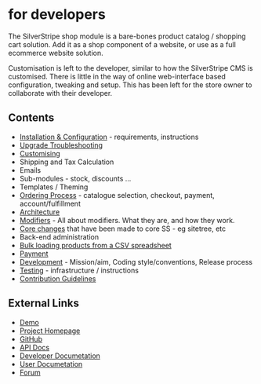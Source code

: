 # for developers

The SilverStripe shop module is a bare-bones product catalog / shopping cart solution.
Add it as a shop component of a website, or use as a full ecommerce website solution.

Customisation is left to the developer, similar to how the SilverStripe CMS is customised.
There is little in the way of online web-interface based configuration, tweaking and setup.
This has been left for the store owner to collaborate with their developer. 

## Contents

* [Installation & Configuration](Installation) - requirements, instructions
* [Upgrade Troubleshooting](Upgrading)
* [Customising](Customising)
 * Shipping and Tax Calculation
 * Emails
 * Sub-modules - stock, discounts ...
 * Templates / Theming
* [Ordering Process](OrderProcess) - catalogue selection, checkout, payment, account/fulfillment
* [Architecture](Architecture)
 * [Modifiers](OrderModifiers) - All about modifiers. What they are, and how they work.
 * [Core changes](CoreChanges) that have been made to core SS - eg sitetree, etc
* Back-end administration
 * [Bulk loading products from a CSV spreadsheet](BulkLoading)
* [Payment](Payment)
* [Development](Development) - Mission/aim, Coding style/conventions, Release process
 * [Testing](Testing) - infrastructure / instructions
 * [Contribution Guidelines](Contributing)
 
## External Links

* [Demo](http://demo.ss-shop.org/)
* [Project Homepage](http://ss-shop.org/)
* [GitHub](http://github.com/burnbright/silverstripe-shop)
* [API Docs](http://api.ss-shop.org/)
* [Developer Documetation](http://demo.ss-shop.org/docs/developer)
* [User Documetation](http://demo.ss-shop.org/docs/user)
* [Forum](http://silverstripe.org/e-commerce-module-forum/)
